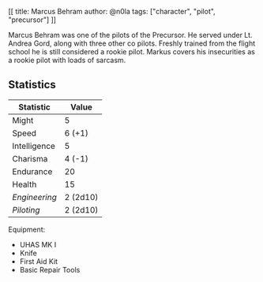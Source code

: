 [[
title: Marcus Behram
author: @n0la
tags: ["character", "pilot", "precursor"]
]]

Marcus Behram was one of the pilots of the Precursor. He served under
Lt. Andrea Gord, along with three other co pilots. Freshly trained from
the flight school he is still considered a rookie pilot. Markus covers
his insecurities as a rookie pilot with loads of sarcasm.

## Statistics

| Statistic         |    Value
|-------------------|-------------------------
| Might             | 5
| Speed             | 6 (+1)
| Intelligence      | 5
| Charisma          | 4 (-1)
| Endurance         | 20
| Health            | 15
| *Engineering*     | 2 (2d10)
| *Piloting*        | 2 (2d10)

Equipment:

* UHAS MK I
* Knife
* First Aid Kit
* Basic Repair Tools
